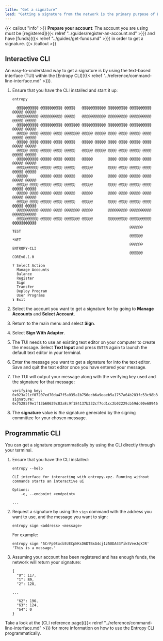 ```yaml
---
title: "Get a signature"
lead: "Getting a signature from the network is the primary purpose of Entropy. This page walks you through the different ways in which you can get a signature."
---
```


{{< callout "info" >}}
**Prepare your account**: The account you are using must be [registered]({{< relref "../guides/register-an-account.md" >}}) and have [funds]({{< relref "../guides/get-funds.md" >}}) in order to get a signature.
{{< /callout >}}

## Interactive CLI

An easy-to-understand way to get a signature is by using the text-based interface (TUI) within the [Entropy CLI]({{< relref "../reference/command-line-interface.md" >}}).

1. Ensure that you have the CLI installed and start it up:

    ```shell
    entropy
    ```

    ```output
      @@@@@@@@@@ @@@@@@@@@@ @@@@@   @@@@@@@@@@@ @@@@@@@@@ @@@@@@@@@@ @@@@@ @@@@@
      @@@@@@@@@@ @@@@@@@@@@ @@@@@   @@@@@@@@@@@ @@@@@@@@@ @@@@@@@@@@ @@@@@ @@@@@
      @@@@@@@@@@ @@@@@@@@@@ @@@@@@@ @@@@@@@@@@@ @@@@@@@@@ @@@@@@@@@@ @@@@@ @@@@@
      @@@@@ @@@@ @@@@@ @@@@ @@@@@@@ @@@@@ @@@@@ @@@@ @@@@ @@@@@ @@@@ @@@@@ @@@@@
      @@@@@ @@@@ @@@@@ @@@@ @@@@@   @@@@@ @@@@@ @@@@ @@@@ @@@@@ @@@@ @@@@@ @@@@@
      @@@@@ @@@@ @@@@@ @@@@ @@@@@   @@@@@ @@@@@ @@@@ @@@@ @@@@@ @@@@ @@@@@ @@@@@
      @@@@@@@@@@ @@@@@ @@@@ @@@@@   @@@@@       @@@@ @@@@ @@@@@ @@@@ @@@@@ @@@@@
      @@@@@@@@@@ @@@@@ @@@@ @@@@@   @@@@@       @@@@ @@@@ @@@@@ @@@@ @@@@@ @@@@@
      @@@@@      @@@@@ @@@@ @@@@@   @@@@@       @@@@ @@@@ @@@@@ @@@@ @@@@@ @@@@@
      @@@@@ @@@@ @@@@@ @@@@ @@@@@   @@@@@       @@@@ @@@@ @@@@@ @@@@ @@@@@ @@@@@
      @@@@@ @@@@ @@@@@ @@@@ @@@@@   @@@@@       @@@@ @@@@ @@@@@ @@@@ @@@@@ @@@@@
      @@@@@ @@@@ @@@@@ @@@@ @@@@@   @@@@@       @@@@ @@@@ @@@@@ @@@@ @@@@@ @@@@@
      @@@@@@@@@@ @@@@@ @@@@ @@@@@@@ @@@@@       @@@@@@@@@ @@@@@@@@@@ @@@@@@@@@@@
      @@@@@@@@@@ @@@@@ @@@@ @@@@@@@ @@@@@       @@@@@@@@@ @@@@@@@@@@ @@@@@@@@@@@
                                                          @@@@@@            TEST
                                                          @@@@@@            *NET
                                                          @@@@@@     ENTROPY-CLI
                                                          @@@@@@     COREv0.1.0

    ? Select Action
      Manage Accounts
      Balance
      Register
      Sign
      Transfer
      Deploy Program
      User Programs
    ❯ Exit
    ```

1. Select the account you want to get a signature for by going to **Manage Accounts** and **Select Account**.
1. Return to the main menu and select **Sign**.
1. Select **Sign With Adapter**.
1. The TUI needs to use an existing text editor on your computer to create the message. Select **Text Input** and press `ENTER` again to launch the default text editor in your terminal.
1. Enter the message you want to get a signature for into the text editor. Save and quit the text editor once you have entered your message.
1. The TUI will output your message along with the verifying key used and the signature for that message:

    ```output
    verifying key: 0x023a21cf07207ed70da47f5a035a1b756ecb6a9eaeb5a1757a64b283fc53c98b3e
    signature: 0x75285f9e1f13b60629c83a8c9f184137b332cf7cd1cc2b02229cb59dc00e68946814fb4585a678a90c324ecdda347e24cf8a2a802ea72d6c1cbae17daa94339200
    ```

1. The **signature** value is _the_ signature generated by the signing committee for your chosen message.

## Programmatic CLI

You can get a signature programmatically by using the CLI directly through your terminal.

1. Ensure that you have the CLI installed:

    ```shell
    entropy --help
    ```

    ```output
    CLI interface for interacting with entropy.xyz. Running without commands starts an interactive ui

    Options:
        -e, --endpoint <endpoint>

    ...
    ```

1. Request a signature by using the `sign` command with the address you want to use, and the message you want to sign:

    ```shell
    entropy sign <address> <message>
    ```

    For example:

    ```shell
    entropy sign '5CrFp9txcb5UECpNKsD6DTBsG4cj1z58DA43YikSVeeJqXJR' 'This is a message.'
    ```

1. Assuming your account has been registered and has enough funds, the network will return your signature:

    ```output
    {
      "0": 117,
      "1": 89,
      "2": 128,

    ...

      "62": 196,
      "63": 124,
      "64": 0
    }
    ```

Take a look at the [CLI reference page]({{< relref "../reference/command-line-interface.md" >}}) for more information on how to use the Entropy CLI programmatically.

